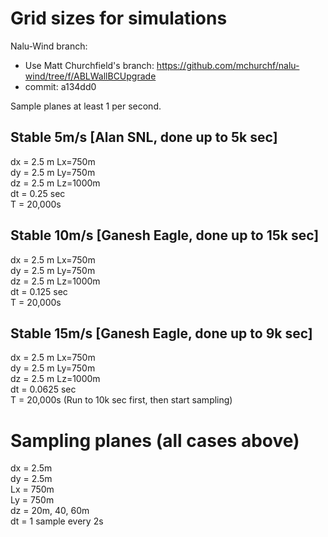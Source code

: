 # Grid sizes for simulations

Nalu-Wind branch: 
- Use Matt Churchfield's branch: https://github.com/mchurchf/nalu-wind/tree/f/ABLWallBCUpgrade  
- commit: a134dd0 

Sample planes at least 1 per second.

Stable 5m/s  [Alan SNL, done up to 5k sec]
-------------------
dx = 2.5 m  Lx=750m  
dy = 2.5 m  Ly=750m  
dz = 2.5 m  Lz=1000m  
dt = 0.25 sec  
T  = 20,000s  

Stable 10m/s [Ganesh Eagle, done up to 15k sec]  
-------------------
dx = 2.5 m  Lx=750m  
dy = 2.5 m  Ly=750m  
dz = 2.5 m  Lz=1000m  
dt = 0.125 sec  
T  = 20,000s  

Stable 15m/s [Ganesh Eagle, done up to 9k sec]
--------------------
dx = 2.5 m  Lx=750m  
dy = 2.5 m  Ly=750m  
dz = 2.5 m  Lz=1000m  
dt = 0.0625 sec  
T  = 20,000s  (Run to 10k sec first, then start sampling)  

Sampling planes (all cases above)
=================================
dx = 2.5m  
dy = 2.5m  
Lx = 750m   
Ly = 750m   
dz = 20m, 40, 60m   
dt = 1 sample every 2s
